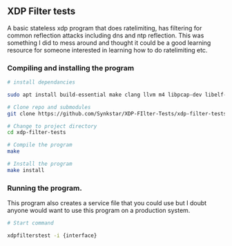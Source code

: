 ## XDP Filter tests
A basic stateless xdp program that does ratelimiting, has filtering for common reflection attacks including dns and ntp reflection.
This was something I did to mess around and thought it could be a good learning resource for someone interested in learning how to do ratelimiting etc.

### Compiling and installing the program
```bash
# install dependancies

sudo apt install build-essential make clang llvm m4 libpcap-dev libelf-dev gcc-multilib cmake

# Clone repo and submodules
git clone https://github.com/Synkstar/XDP-FIlter-Tests/xdp-filter-tests.git --recursive

# Change to project directory
cd xdp-filter-tests

# Compile the program
make

# Install the program
make install
```

### Running the program.
This program also creates a service file that you could use but I doubt anyone would want to use this program on a production system.
```bash
# Start command

xdpfilterstest -i {interface}
```
